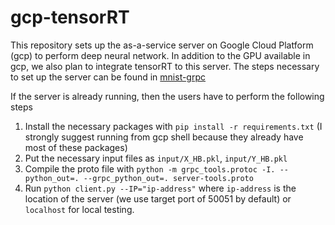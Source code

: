 # gcp-tensorRT

This repository sets up the as-a-service server on Google Cloud Platform (gcp) to perform deep neural network. In addition to the GPU available in gcp, we also plan to integrate tensorRT to this server. The steps necessary to set up the server can be found in [mnist-grpc](https://github.com/JackDinsmore/mnist-server-grpc/tree/tpu) 

If the server is already running, then the users have to perform the following steps

1. Install the necessary packages with `pip install -r requirements.txt` (I strongly suggest running from gcp shell because they already have most of these packages)
2. Put the necessary input files as `input/X_HB.pkl`, `input/Y_HB.pkl`
3. Compile the proto file with `python -m grpc_tools.protoc -I. --python_out=. --grpc_python_out=. server-tools.proto`
4. Run `python client.py --IP="ip-address"` where `ip-address` is the location of the server (we use target port of 50051 by default) or `localhost` for local testing.

